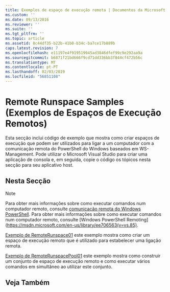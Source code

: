 ```yaml
---
title: Exemplos de espaço de execução remota | Documentos da Microsoft
ms.custom: ''
ms.date: 09/13/2016
ms.reviewer: ''
ms.suite: ''
ms.tgt_pltfrm: ''
ms.topic: article
ms.assetid: 8c44df35-b22b-41b0-b34c-ba7ce17b889b
caps.latest.revision: 7
ms.openlocfilehash: e11197e4f919519945ad3846dfef99c9e292aa9a
ms.sourcegitcommit: b6871f21bd666f9cd71dd336bb3f844cf472b56c
ms.translationtype: MT
ms.contentlocale: pt-PT
ms.lasthandoff: 02/03/2019
ms.locfileid: "56851108"
---
```

# <a name="remote-runspace-samples"></a>Remote Runspace Samples (Exemplos de Espaços de Execução Remotos)

Esta secção inclui código de exemplo que mostra como criar espaços de execução que podem ser utilizados para ligar a um computador com a comunicação remota do PowerShell do Windows baseados em WS-Management. Pode utilizar o Microsoft Visual Studio para criar uma aplicação de consola e, em seguida, copie o código os tópicos nesta secção para seu aplicativo host.

## <a name="in-this-section"></a>Nesta Secção

> [!NOTE]
> Para obter mais informações sobre como executar comandos num computador remoto, consulte [comunicação remota do Windows PowerShell](https://msdn.microsoft.com/en-us/library/ee706563(v=vs.85).aspx).
> Para obter mais informações sobre como executar comandos num computador remoto, consulte [Windows PowerShell Remoting] (https://msdn.microsoft.com/en-us/library/ee706563(v=vs.85).

 [Exemplo de RemoteRunspace01](./remoterunspace01-sample.md) este exemplo mostra como criar um espaço de execução remoto que é utilizado para estabelecer uma ligação remota.

 [Exemplo de RemoteRunspacePool01](./remoterunspacepool01-sample.md) este exemplo mostra como construir um conjunto de espaço de execução remoto e como executar vários comandos em simultâneo ao utilizar este conjunto.

## <a name="see-also"></a>Veja Também
